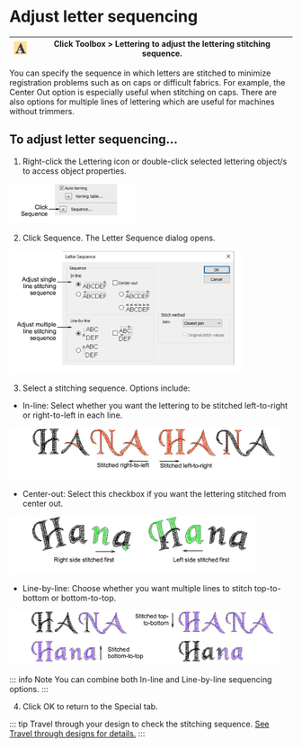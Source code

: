 # Adjust letter sequencing

| ![Lettering00044.png](assets/Lettering00044.png) | Click Toolbox > Lettering to adjust the lettering stitching sequence. |
| ------------------------------------------------ | --------------------------------------------------------------------- |

You can specify the sequence in which letters are stitched to minimize registration problems such as on caps or difficult fabrics. For example, the Center Out option is especially useful when stitching on caps. There are also options for multiple lines of lettering which are useful for machines without trimmers.

## To adjust letter sequencing...

1. Right-click the Lettering icon or double-click selected lettering object/s to access object properties.

![lettering_advanced00045.png](assets/lettering_advanced00045.png)

2. Click Sequence. The Letter Sequence dialog opens.

![LetteringSequenceClosestJoin.png](assets/LetteringSequenceClosestJoin.png)

3. Select a stitching sequence. Options include:

- In-line: Select whether you want the lettering to be stitched left-to-right or right-to-left in each line.

![lettering_advanced00050.png](assets/lettering_advanced00050.png)

- Center-out: Select this checkbox if you want the lettering stitched from center out.

![lettering_advanced00053.png](assets/lettering_advanced00053.png)

- Line-by-line: Choose whether you want multiple lines to stitch top-to-bottom or bottom-to-top.

![lettering_advanced00056.png](assets/lettering_advanced00056.png)

::: info Note
You can combine both In-line and Line-by-line sequencing options.
:::

4. Click OK to return to the Special tab.

::: tip
Travel through your design to check the stitching sequence. [See Travel through designs for details.](../../Basics/view/Travel_through_designs)
:::
